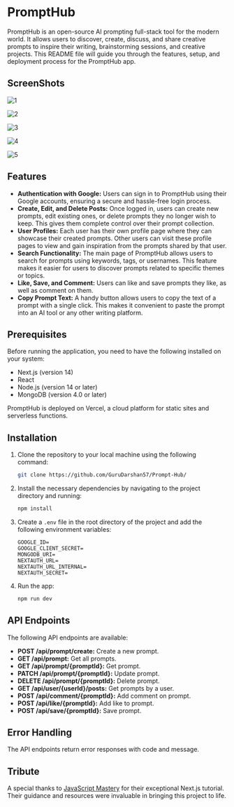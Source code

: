 # PromptHub

PromptHub is an open-source AI prompting full-stack tool for the modern world. It allows users to discover, create, discuss, and share creative prompts to inspire their writing, brainstorming sessions, and creative projects. This README file will guide you through the features, setup, and deployment process for the PromptHub app.

## ScreenShots
![1](https://github.com/user-attachments/assets/9cca903a-cc5f-4b7c-8f98-595a5a8c4445)

![2](https://github.com/user-attachments/assets/cff9fd0f-4628-41c3-b77e-e1d9e881b400)

![3](https://github.com/user-attachments/assets/a6758140-c4cf-4b59-aa46-61f4d1b7e8a6)

![4](https://github.com/user-attachments/assets/09a459e0-a27f-4f7b-a2b9-2b59e2561241)

![5](https://github.com/user-attachments/assets/5f567a2a-a8ed-4d32-9797-ab42b2ed6911)

## Features

- **Authentication with Google:** Users can sign in to PromptHub using their Google accounts, ensuring a secure and hassle-free login process.
- **Create, Edit, and Delete Posts:** Once logged in, users can create new prompts, edit existing ones, or delete prompts they no longer wish to keep. This gives them complete control over their prompt collection.
- **User Profiles:** Each user has their own profile page where they can showcase their created prompts. Other users can visit these profile pages to view and gain inspiration from the prompts shared by that user.
- **Search Functionality:** The main page of PromptHub allows users to search for prompts using keywords, tags, or usernames. This feature makes it easier for users to discover prompts related to specific themes or topics.
- **Like, Save, and Comment:** Users can like and save prompts they like, as well as comment on them.
- **Copy Prompt Text:** A handy button allows users to copy the text of a prompt with a single click. This makes it convenient to paste the prompt into an AI tool or any other writing platform.

## Prerequisites

Before running the application, you need to have the following installed on your system:

- Next.js (version 14)
- React
- Node.js (version 14 or later)
- MongoDB (version 4.0 or later)

PromptHub is deployed on Vercel, a cloud platform for static sites and serverless functions.

## Installation

1. Clone the repository to your local machine using the following command:
    ```bash
    git clone https://github.com/GuruDarshan57/Prompt-Hub/
    ```

2. Install the necessary dependencies by navigating to the project directory and running:
    ```bash
    npm install
    ```

3. Create a `.env` file in the root directory of the project and add the following environment variables:
    ```
    GOOGLE_ID=
    GOOGLE_CLIENT_SECRET=
    MONGODB_URI=
    NEXTAUTH_URL=
    NEXTAUTH_URL_INTERNAL=
    NEXTAUTH_SECRET=
    ```

4. Run the app:
    ```bash
    npm run dev
    ```

## API Endpoints

The following API endpoints are available:

- **POST /api/prompt/create:** Create a new prompt.
- **GET /api/prompt:** Get all prompts.
- **GET /api/prompt/{promptId}:** Get prompt.
- **PATCH /api/prompt/{promptId}:** Update prompt.
- **DELETE /api/prompt/{promptId}:** Delete prompt.
- **GET /api/user/{userId}/posts:** Get prompts by a user.
- **POST /api/comment/{promptId}:** Add comment on prompt.
- **POST /api/like/{promptId}:** Add like to prompt.
- **POST /api/save/{promptId}:** Save prompt.

## Error Handling

The API endpoints return error responses with code and message.

## Tribute

A special thanks to [JavaScript Mastery](https://www.youtube.com/@JavaScriptMastery) for their exceptional Next.js tutorial. Their guidance and resources were invaluable in bringing this project to life.

